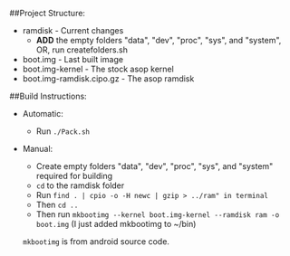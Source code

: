 ##Project Structure:
* ramdisk - Current changes
    *	**ADD** the empty folders "data", "dev", "proc", "sys", and "system", OR, run createfolders.sh
* boot.img - Last built image
* boot.img-kernel - The stock asop kernel
* boot.img-ramdisk.cipo.gz - The asop ramdisk

##Build Instructions:
*  Automatic:
    *   Run `./Pack.sh`
*  Manual:
    *  	Create empty folders "data", "dev", "proc", "sys", and "system" required for building
    *  	`cd` to the ramdisk folder
    *  	Run `find . | cpio -o -H newc | gzip > ../ram" in terminal`
    *  	Then `cd ..`
    *  	Then run `mkbootimg --kernel boot.img-kernel --ramdisk ram -o boot.img`  (I just added mkbootimg to ~/bin)

	`mkbootimg` is from android source code.
